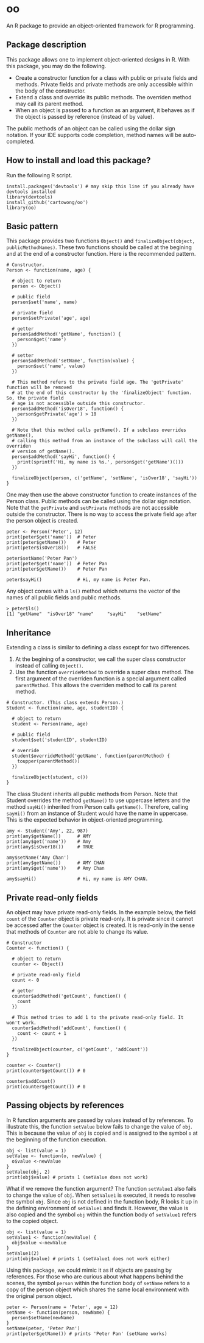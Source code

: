 # oo
An R package to provide an object-oriented framework for R programming.

## Package description
This package allows one to implement object-oriented designs in R. With this package, you may do the following.

* Create a constructor function for a class with public or private fields and methods. Private fields and private methods are only accessible within the body of the constructor.
* Extend a class and override its public methods. The overriden method may call its parent method.
* When an object is passed to a function as an argument, it behaves as if the object is passed by reference (instead of by value).

The public methods of an object can be called using the dollar sign notation. If your IDE supports code completion, method names will be auto-completed.

## How to install and load this package?
Run the following R script.

```
install.packages('devtools') # may skip this line if you already have devtools installed
library(devtools)
install_github('cartowong/oo')
library(oo)
```
## Basic pattern
This package provides two functions `Object()` and `finalizeObject(object, publicMethodNames)`. These two functions should be called at the begining and at the end of a constructor function. Here is the recommended pattern.

```
# Constructor.
Person <- function(name, age) {

  # object to return
  person <- Object()

  # public field
  person$set('name', name)

  # private field
  person$setPrivate('age', age)

  # getter
  person$addMethod('getName', function() {
    person$get('name')
  })

  # setter
  person$addMethod('setName', function(value) {
    person$set('name', value)
  })

  # This method refers to the private field age. The 'getPrivate' function will be removed
  # at the end of this constructor by the 'finalizeObject' function. So, the private field
  # age is not accessible outside this constructor.
  person$addMethod('isOver18', function() {
    person$getPrivate('age') > 18
  })

  # Note that this method calls getName(). If a subclass overrides getName(),
  # calling this method from an instance of the subclass will call the overriden
  # version of getName().
  person$addMethod('sayHi', function() {
    print(sprintf('Hi, my name is %s.', person$get('getName')()))
  })

  finalizeObject(person, c('getName', 'setName', 'isOver18', 'sayHi'))
}
```

One may then use the above constructor function to create instances of the Person class. Public methods can be called using the dollar sign notation. Note that the `getPrivate` and `setPrivate` methods are not accessible outside the constructor. There is no way to access the private field `age` after the person object is created.

```
peter <- Person('Peter', 12)
print(peter$get('name'))  # Peter
print(peter$getName())    # Peter
print(peter$isOver18())   # FALSE

peter$setName('Peter Pan')
print(peter$get('name'))  # Peter Pan
print(peter$getName())    # Peter Pan

peter$sayHi()             # Hi, my name is Peter Pan.
```

Any object comes with a `ls()` method which returns the vector of the names of all public fields and public methods.

```
> peter$ls()
[1] "getName"  "isOver18" "name"     "sayHi"    "setName" 
```

## Inheritance
Extending a class is similar to defining a class except for two differences.

1. At the begining of a constructor, we call the super class constructor instead of calling `Object()`.
2. Use the function `overrideMethod` to override a super class method. The first argument of the overriden function is a special argument called `parentMethod`. This allows the overriden method to call its parent method.

```
# Constructor. (This class extends Person.)
Student <- function(name, age, studentID) {

  # object to return
  student <- Person(name, age)

  # public field
  student$set('studentID', studentID)

  # override
  student$overrideMethod('getName', function(parentMethod) {
    toupper(parentMethod())
  })

  finalizeObject(student, c())
}
```

The class Student inherits all public methods from Person. Note that Student overrides the method `getName()` to use uppercase letters and the method `sayHi()` inherited from Person calls `getName()`. Therefore, calling `sayHi()` from an instance of Student would have the name in uppercase. This is the expected behavior in object-oriented programming.

```
amy <- Student('Amy', 22, 987)
print(amy$getName())      # AMY
print(amy$get('name'))    # Amy
print(amy$isOver18())     # TRUE

amy$setName('Amy Chan')
print(amy$getName())      # AMY CHAN
print(amy$get('name'))    # Amy Chan

amy$sayHi()               # Hi, my name is AMY CHAN.
```

## Private read-only fields
An object may have private read-only fields. In the example below, the field `count` of the `Counter` object is private read-only. It is private since it cannot be accessed after the `Counter` object is created. It is read-only in the sense that methods of `Counter` are not able to change its value.

```
# Constructor
Counter <- function() {

  # object to return
  counter <- Object()

  # private read-only field
  count <- 0

  # getter
  counter$addMethod('getCount', function() {
    count
  })

  # This method tries to add 1 to the private read-only field. It won't work.
  counter$addMethod('addCount', function() {
    count <- count + 1
  })

  finalizeObject(counter, c('getCount', 'addCount'))
}

counter <- Counter()
print(counter$getCount()) # 0

counter$addCount()
print(counter$getCount()) # 0
```

## Passing objects by references
In R function arguments are passed by values instead of by references. To illustrate this, the function `setValue` below fails to change the value of `obj`. This is because the value of `obj` is copied and is assigned to the symbol `o` at the beginning of the function execution.

```
obj <- list(value = 1)
setValue <- function(o, newValue) {
  o$value <-newValue
}
setValue(obj, 2)
print(obj$value) # prints 1 (setValue does not work)
```

What if we remove the function argument? The function `setValue1` also fails to change the value of `obj`. When `setValue1` is executed, it needs to resolve the symbol `obj`. Since `obj` is not defined in the function body, R looks it up in the defining environment of `setValue1` and finds it. However, the value is also copied and the symbol `obj` within the function body of `setValue1` refers to the copied object.

```
obj <- list(value = 1)
setValue1 <- function(newValue) {
  obj$value <-newValue
}
setValue1(2)
print(obj$value) # prints 1 (setValue1 does not work either)
```

Using this package, we could mimic it as if objects are passing by references. For those who are curious about what happens behind the scenes, the symbol `person` within the function body of `setName` refers to a copy of the person object which shares the same local environment with the original person object.

```
peter <- Person(name = 'Peter', age = 12)
setName <- function(person, newName) {
  person$setName(newName)
}
setName(peter, 'Peter Pan')
print(peter$getName()) # prints 'Peter Pan' (setName works)
```
